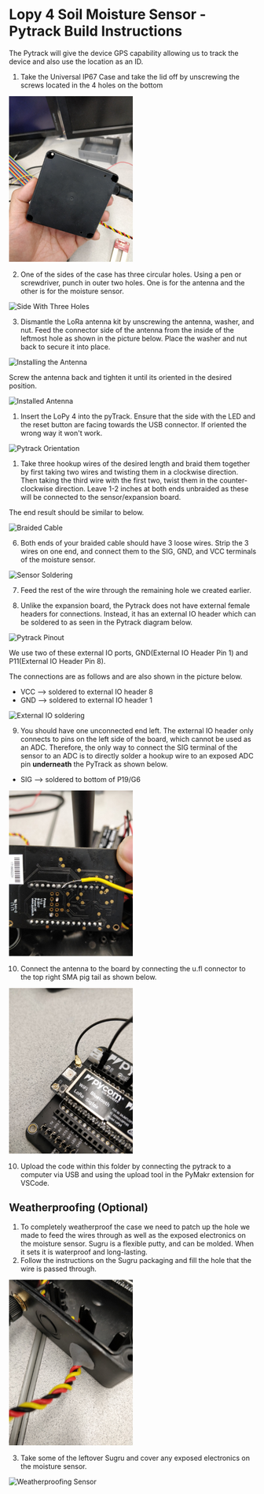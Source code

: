 # Lopy 4 Soil Moisture Sensor - Pytrack Build Instructions

The Pytrack will give the device GPS capability allowing us to track the device and also use the location as an ID. 

1. Take the Universal IP67 Case and take the lid off by unscrewing the screws located in the 4 holes on the bottom

<img src="../images/bottom_of_case.jpg" alt="Bottom of Case" width="50%" height="50%">

2. One of the sides of the case has three circular holes. Using a pen or screwdriver, punch in outer two holes. One is for the antenna and the other is for the moisture sensor. 

<img src="../images/side_with_three_holes.jpg" alt="Side With Three Holes" width="50%" height="50%">

3. Dismantle the LoRa antenna kit by unscrewing the antenna, washer, and nut. Feed the connector side of the antenna from the inside of the leftmost hole as shown in the picture below. Place the washer and nut back to secure it into place. 

<img src="../images/installing_antenna.jpg" alt="Installing the Antenna" width="50%" height="50%">

Screw the antenna back and tighten it until its oriented in the desired position. 

<img src="../images/installed_antenna.jpg" alt="Installed Antenna" width="50%" height="50%">

1. Insert the LoPy 4 into the pyTrack. Ensure that the side with the LED and the reset button are facing towards the USB connector. If oriented the wrong way it won't work. 

<img src="../images/pytrack_orientation.jpg" alt="Pytrack Orientation" width="50%" height="50%">
   
1. Take three hookup wires of the desired length and braid them together by first taking two wires and twisting them in a clockwise direction. Then taking the third wire with the first two, twist them in the counter-clockwise direction. Leave 1-2 inches at both ends unbraided as these will be connected to the sensor/expansion board. 


The end result should be similar to below.

<img src="../images/braided_cable.jpg" alt="Braided Cable" width="50%" height="50%">

6. Both ends of your braided cable should have 3 loose wires. Strip the 3 wires on one end, and connect them to the SIG, GND, and VCC terminals of the moisture sensor. 

<img src="https://cdn.sparkfun.com/assets/learn_tutorials/3/9/0/Soil_Moisture_Sensor_Hook_Up_Guide-03.jpg" alt="Sensor Soldering" width="50%" height="50%">

7. Feed the rest of the wire through the remaining hole we created earlier. 

8. Unlike the expansion board, the Pytrack does not have external female headers for connections. Instead, it has an external IO header which can be soldered to as seen in the Pytrack diagram below. 

<img src="https://docs.pycom.io/.gitbook/assets/pytrack-pinout-1.png" alt="Pytrack Pinout" width="50%" height="50%">

We use two of these external IO ports, GND(External IO Header Pin 1) and P11(External IO Header Pin 8).

The connections are as follows and are also shown in the picture below. 

* VCC --> soldered to external IO header 8
* GND --> soldered to external IO header 1


<img src="../images/pytrack_external_header_io.jpg" alt="External IO soldering" width="50%" height="50%">

9. You should have one unconnected end left. The external IO header only connects to pins on the left side of the board, which cannot be used as an ADC. Therefore, the only way to connect the SIG terminal of the sensor to an ADC is to directly solder a hookup wire to an exposed ADC pin **underneath** the PyTrack as shown below. 

* SIG --> soldered to bottom of P19/G6


<img src="../images/soldered_underneath.jpg" alt="Solder underneath" width="50%" height="50%">
  

10. Connect the antenna to the board by connecting the u.fl connector to the top right SMA pig tail as shown below. 

<img src="../images/antenna_connection.jpg" alt="Antenna Connection" width="50%" height="50%">

10.  Upload the code within this folder by connecting the pytrack to a computer via USB and using the upload tool in the PyMakr extension for VSCode. 

## Weatherproofing (Optional)

1. To completely weatherproof the case we need to patch up the hole we made to feed the wires through as well as the exposed electronics on the moisture sensor. Sugru is a flexible putty, and can be molded. When it sets it is waterproof and long-lasting. 
2. Follow the instructions on the Sugru packaging and fill the hole that the wire is passed through.

<img src="../images/weatherproof_hole.jpg" alt="Weatherproofing Hole" width="50%" height="50%">

3. Take some of the leftover Sugru and cover any exposed electronics on the moisture sensor. 

<img src="../images/weatherproof_sensor.jpg" alt="Weatherproofing Sensor" width="50%" height="50%">

